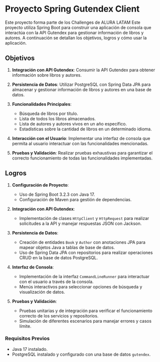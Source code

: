 # Proyecto Spring Gutendex Client
Este proyecto forma parte de los Challenges de ALURA LATAM
Este proyecto utiliza Spring Boot para construir una aplicación de consola que interactúa con la API Gutendex para gestionar información de libros y autores. A continuación se detallan los objetivos, logros y cómo usar la aplicación.

## Objetivos

1. **Integración con API Gutendex**: Consumir la API Gutendex para obtener información sobre libros y autores.
   
2. **Persistencia de Datos**: Utilizar PostgreSQL con Spring Data JPA para almacenar y gestionar información de libros y autores en una base de datos.

3. **Funcionalidades Principales**:
   - Búsqueda de libros por título.
   - Lista de todos los libros almacenados.
   - Lista de autores y autores vivos en un año específico.
   - Estadísticas sobre la cantidad de libros en un determinado idioma.

4. **Interacción con el Usuario**: Implementar una interfaz de consola que permita al usuario interactuar con las funcionalidades mencionadas.

5. **Pruebas y Validación**: Realizar pruebas exhaustivas para garantizar el correcto funcionamiento de todas las funcionalidades implementadas.

## Logros

1. **Configuración de Proyecto**:
   - Uso de Spring Boot 3.2.3 con Java 17.
   - Configuración de Maven para gestión de dependencias.

2. **Integración con API Gutendex**:
   - Implementación de clases `HttpClient` y `HttpRequest` para realizar solicitudes a la API y manejar respuestas JSON con Jackson.

3. **Persistencia de Datos**:
   - Creación de entidades `Book` y `Author` con anotaciones JPA para mapear objetos Java a tablas de base de datos.
   - Uso de Spring Data JPA con repositorios para realizar operaciones CRUD en la base de datos PostgreSQL.

4. **Interfaz de Consola**:
   - Implementación de la interfaz `CommandLineRunner` para interactuar con el usuario a través de la consola.
   - Menús interactivos para seleccionar opciones de búsqueda y visualización de datos.

5. **Pruebas y Validación**:
   - Pruebas unitarias y de integración para verificar el funcionamiento correcto de los servicios y repositorios.
   - Simulación de diferentes escenarios para manejar errores y casos límite.

### Requisitos Previos

- Java 17 instalado.
- PostgreSQL instalado y configurado con una base de datos `gutendex`.
